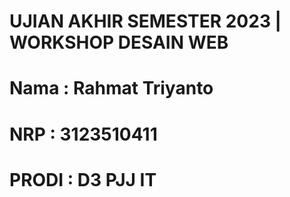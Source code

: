 # UJIAN AKHIR SEMESTER 2023 | WORKSHOP DESAIN WEB

# Nama : Rahmat Triyanto
# NRP : 3123510411
# PRODI : D3 PJJ IT
